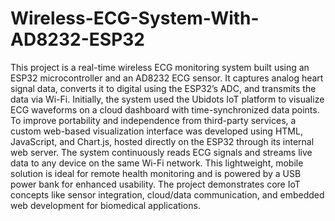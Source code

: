 # Wireless-ECG-System-With-AD8232-ESP32
This project is a real-time wireless ECG monitoring system built using an ESP32 microcontroller and an AD8232 ECG sensor. It captures analog heart signal data, converts it to digital using the ESP32’s ADC, and transmits the data via Wi-Fi. Initially, the system used the Ubidots IoT platform to visualize ECG waveforms on a cloud dashboard with time-synchronized data points. To improve portability and independence from third-party services, a custom web-based visualization interface was developed using HTML, JavaScript, and Chart.js, hosted directly on the ESP32 through its internal web server. The system continuously reads ECG signals and streams live data to any device on the same Wi-Fi network. This lightweight, mobile solution is ideal for remote health monitoring and is powered by a USB power bank for enhanced usability. The project demonstrates core IoT concepts like sensor integration, cloud/data communication, and embedded web development for biomedical applications.
